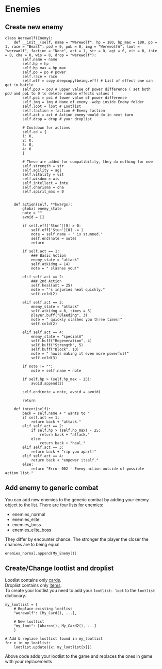 # Enemies

## Create new enemy
    class Werewolf(Enemy):
        def __init__(self, name = "Werewolf", hp = 180, hp_max = 180, po = 1, race = "Beast", poU = 0, poL = 0, img = "WerewolfA", loot = "werewolf", faction = "None", act = 1, str = 0, agi = 0, vit = 0, inte = 0, cha = 0, wis = 0, drop = "werewolf"):
            self.name = name
            self.hp = hp
            self.hp_max = hp_max
            self.po = po # power
            self.race = race
            self.eff = copy.deepcopy(being.eff) # List of effect one can get in battle
            self.poU = poU # upper value of power difference ( set both poU and poL to 0 to delete random effects values )
            self.poL = poL # lower value of power difference
            self.img = img # Name of enemy .webp inside Enemy folder
            self.loot = loot # Lootlist
            self.faction = faction # Enemy faction
            self.act = act # Action enemy would do in next turn
            self.drop = drop # your droplist

            # Cooldown for actions
            self.cd = {
            1: 0,
            2: 0,
            3: 0,
            4: 0
            }

            # These are added for compatibility, they do nothing for now
            self.strength = str
            self.agility = agi
            self.vitality = vit
            self.wisdom = wis
            self.intellect = inte
            self.charisma = cha
            self.spirit_max = 0


        def action(self, **kwargs):
            global enemy_state
            note = ""
            avoid = []

            if self.eff['Stun'][0] > 0:
                self.eff['Stun'][0] -= 1
                note = self.name + " is stunned."
                self.end(note = note)
                return

            if self.act == 1:
                ### Basic Action
                enemy_state = "attack"
                self.atk(dmg = 14)
                note = " slashes you!"

            elif self.act == 2:
                ### 2nd Action
                self.heal(amt = 25)
                note = "'s injuries heal quickly."
                self.cold(2)

            elif self.act == 3:
                enemy_state = "attack"
                self.atk(dmg = 6, times = 3)
                player.buff("Bleeding", 3)
                note = " quickly slashes you three times!"
                self.cold(2)

            elif self.act == 4:
                enemy_state = "specialA"
                self.buff("Regeneration", 4)
                self.buff("Strength", 5)
                self.buff("Block", 10)
                note = " howls making it even more powerful!"
                self.cold(3)

            if note != "":
                note = self.name + note

            if self.hp > (self.hp_max - 25):
                avoid.append(2)

            self.end(note = note, avoid = avoid)

            return

        def intent(self):
            back = self.name + " wants to "
            if self.act == 1:
                return back + "attack."
            elif self.act == 2:
                if self.hp > (self.hp_max) - 25:
                    return back + "attack."
                else:
                    return back + "heal."
            elif self.act == 3:
                return back + "rip you apart!"
            elif self.act == 4:
                return back + "empower itself."
            else:
                return "Error 002 - Enemy action outside of possible action list."

## Add enemy to generic combat
You can add new enemies to the generic combat by adding your enemy object to the list. There are four lists for enemies:

* enemies_normal
* enemies_elite
* enemies_boss
* enemies_elite_boss

They differ by encounter chance. The stronger the player the closer the chances are to being equal.

    enemies_normal.append(My_Enemy())

## Create/Change lootlist and droplist
Lootlist contains only <u>cards</u>.<br />
Droplist contains only <u>items</u>.<br />
To create your lootlist you need to add your `lootlist: loot` to the `lootlist` dictionary.

    my_lootlist = {
        # Replace existing lootlist
        "werewolf": [My_Card(), ...],

        # New lootlist
        "my_loot": [Aharon(), My_Card2(), ...]
        }

    # Add & replace lootlist found in my_lootlist
    for x in my_lootlist:
        lootlist.update({x: my_lootlist[x]})

Above code adds your lootlist to the game and replaces the ones in game with your replacements
